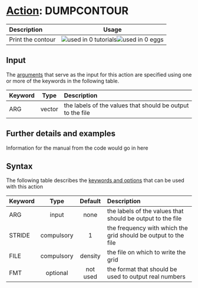 # [Action](actions.md): DUMPCONTOUR

| Description    | Usage |
|:--------|:--------:|
| Print the contour | ![used in 0 tutorials](https://img.shields.io/badge/tutorials-0-red.svg)![used in 0 eggs](https://img.shields.io/badge/nest-0-red.svg) | 

## Input

The [arguments](specifying_arguments.html) that serve as the input for this action are specified using one or more of the keywords in the following table.

| Keyword |  Type | Description |
|:--------|:------:|:-----------|
| ARG | vector | the labels of the values that should be output to the file |


## Further details and examples 
Information for the manual from the code would go in here 
## Syntax 
The following table describes the [keywords and options](parsing.md) that can be used with this action 

| Keyword | Type | Default | Description |
|:-------|:----:|:-------:|:-----------|
| ARG | input | none | the labels of the values that should be output to the file |
| STRIDE | compulsory | 1 |  the frequency with which the grid should be output to the file |
| FILE | compulsory | density |  the file on which to write the grid |
| FMT | optional | not used | the format that should be used to output real numbers |
